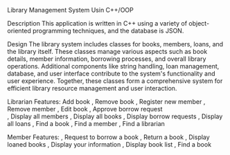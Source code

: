 Library Management System Usin C++/OOP

Description
This application is written in C++ using a variety of object-oriented programming techniques, and the database is JSON. 

Design
The library system includes classes for books, members, loans, and the library itself. These classes manage various aspects such as book details, member information, borrowing processes, and overall library operations. Additional components like string handling, loan management, database, and user interface contribute to the system's functionality and user experience. Together, these classes form a comprehensive system for efficient library resource management and user interaction.

Librarian Features: 
 Add book 
, Remove book 
, Register new member 
, Remove member 
, Edit book 
, Approve borrow request  
, Display all members 
, Display all books 
, Display borrow requests 
, Display all loans 
, Find a book 
, Find a member 
, Find a librarian 

Member Features: 
, Request to borrow a book 
, Return a book 
, Display loaned books 
, Display your information 
, Display book list 
, Find a book 

